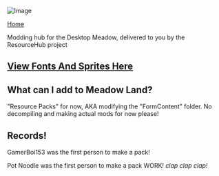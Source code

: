 ![Image](https://cdn.discordapp.com/attachments/702937727754043473/703296452004282538/BCw65lm_50x.png)

[Home](https://unofficialsamhub.github.io/MeadowLand/)

Modding hub for the Desktop Meadow, delivered to you by the ResourceHub project

## [View Fonts And Sprites Here](rp/index/INDEX.md)

## What can I add to Meadow Land?
"Resource Packs" for now, AKA modifying the "FormContent" folder.
No decompiling and making actual mods for now please!

## Records!
GamerBoi153 was the first person to make a pack!

Pot Noodle was the first person to make a pack WORK! *clap clap clap!*

